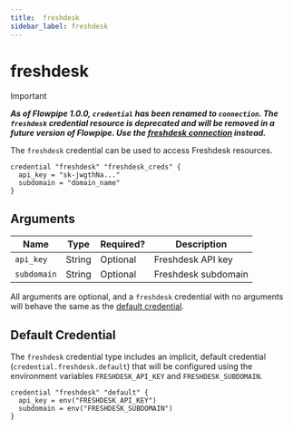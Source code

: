 ```yaml
---
title:  freshdesk
sidebar_label: freshdesk
---
```


# freshdesk

> [!IMPORTANT]
> ***As of Flowpipe 1.0.0, `credential` has been renamed to `connection`.  The `freshdesk` credential resource is deprecated and will be removed in a future version of Flowpipe. Use the [freshdesk connection](/docs/reference/config-files/connection/freshdesk) instead.***

The `freshdesk` credential can be used to access Freshdesk resources.

```hcl
credential "freshdesk" "freshdesk_creds" {
  api_key = "sk-jwgthNa..."
  subdomain = "domain_name"
}
```

## Arguments

| Name            | Type    | Required?| Description
|-----------------|---------|----------|-------------------
| `api_key`       |  String | Optional | Freshdesk API key
| `subdomain`     |  String | Optional | Freshdesk subdomain

All arguments are optional, and a `freshdesk` credential with no arguments will behave the same as the [default credential](#default-credential).

## Default Credential

The `freshdesk` credential type includes an implicit, default credential (`credential.freshdesk.default`) that will be configured using the environment variables `FRESHDESK_API_KEY` and `FRESHDESK_SUBDOMAIN`.

```hcl
credential "freshdesk" "default" {
  api_key = env("FRESHDESK_API_KEY")
  subdomain = env("FRESHDESK_SUBDOMAIN")
}
```
